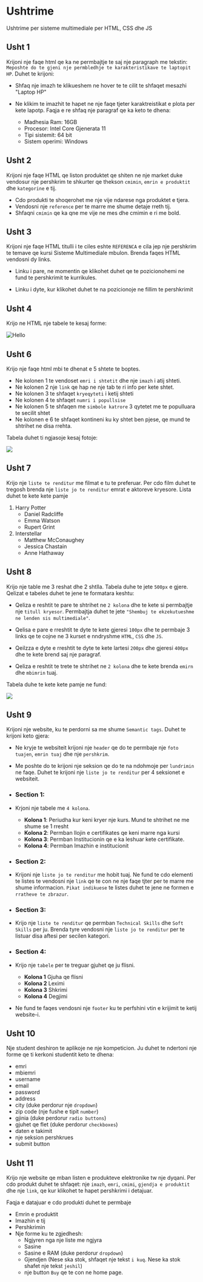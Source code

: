 # Ushtrime

Ushtrime per sisteme multimediale per HTML, CSS dhe JS

## Usht 1

Krijoni nje faqe html qe ka ne permbajtje te saj nje paragraph me tekstin: `Meposhte do te gjeni nje permbledhje te karakteristikave te laptopit HP`. Duhet te krijoni:

- Shfaq nje imazh te klikueshem ne hover te te cilit te shfaqet mesazhi "Laptop HP"

- Ne klikim te imazhit te hapet ne nje faqe tjeter karaktreistikat e plota per kete lapotp. Faqja e re shfaq nje paragraf qe ka keto te dhena:

  - Madhesia Ram: 16GB
  - Procesor: Intel Core Gjenerata 11
  - Tipi sistemit: 64 bit
  - Sistem operimi: Windows

## Usht 2

Krijoni nje faqe HTML qe liston produktet qe shiten ne nje market duke vendosur nje pershkrim te shkurter qe thekson `cmimin`, `emrin e produktit` dhe `kategorine` e tij.

- Cdo produkti te shoqerohet me nje vije ndarese nga produktet e tjera.
- Vendosni nje `reference` per te marre me shume detaje rreth tij.
- Shfaqni `cmimin` qe ka qne me vije ne mes dhe cmimin e ri me bold.

## Usht 3

Krijoni nje faqe HTML titulli i te ciles eshte `REFERENCA` e cila jep nje pershkrim te temave qe kursi Sisteme Multimediale mbulon. Brenda faqes HTML vendosni dy links.

- Linku i pare, ne momentin qe klikohet duhet qe te pozicionohemi ne fund te pershkrimit te kurrikules.

- Linku i dyte, kur klikohet duhet te na pozicionoje ne fillim te pershkrimit

## Usht 4

Krijo ne HTML nje tabele te kesaj forme:

![Hello](img/table.png)

## Usht 6

Krijo nje faqe html mbi te dhenat e 5 shtete te boptes.

- Ne kolonen 1 te vendoset `emri i shtetit` dhe nje `imazh` i atij shteti.
- Ne kolonen 2 nje `link` qe hap ne nje tab te ri info per kete shtet.
- Ne kolonen 3 te shfaqet `kryeqyteti` i ketij shteti
- Ne kolonen 4 te shfaqet `numri i popullsise`
- Ne kolonen 5 te shfaqen me `simbole katrore` 3 qytetet me te populluara te secilit shtet
- Ne kolonen e 6 te shfaqet kontineni ku ky shtet ben pjese, qe mund te shtrihet ne disa rrehta.

Tabela duhet ti ngjasoje kesaj fotoje:

![](img/table3.png)

## Usht 7

Krijo nje `liste te renditur` me filmat e tu te preferuar. Per cdo film duhet te tregosh brenda nje `liste jo te renditur` emrat e aktoreve kryesore. Lista duhet te kete kete pamje

1. Harry Potter
   - Daniel Radcliffe
   - Emma Watson
   - Rupert Grint
2. Interstellar
   - Matthew McConaughey
   - Jessica Chastain
   - Anne Hathaway

## Usht 8

Krijo nje table me 3 reshat dhe 2 shtlla. Tabela duhe te jete `500px` e gjere. Qelizat e tabeles duhet te jene te formatara keshtu:

- Qeliza e reshtit te pare te shtrihet ne `2 kolona` dhe te kete si permbajtje nje `titull kryesor`. Permbajtja duhet te jete `"Shembuj te ekzekutueshme ne lenden sis multimediale"`.

- Qelisa e pare e rreshtit te dyte te kete gjeresi `100px` dhe te permbaje 3 links qe te cojne ne 3 kurset e nndryshme `HTML`, `CSS` dhe `JS`.

- Qeilzza e dyte e rreshtit te dyte te kete lartesi `200px` dhe gjeresi `400px` dhe te kete brend saj nje paragraf.

- Qeliza e reshtit te trete te shtrihet ne `2 kolona` dhe te kete brenda `emirn` dhe `mbimrin` tuaj.

Tabela duhe te kete kete pamje ne fund:

![](img/table2.png)

## Usht 9

Krijoni nje website, ku te perdorni sa me shume `Semantic tags`. Duhet te krijoni keto gjera:

- Ne kryje te websiteit krijoni nje `header` qe do te permbaje nje `foto tuajen`, `emrin tuaj` dhe nje `pershkrim`.

- Me poshte do te krijoni nje seksion qe do te na ndohmoje per `lundrimin` ne faqe. Duhet te krijoni nje `liste jo te renditur` per 4 seksionet e websiteit.

- ### Section 1:
- Krjoni nje tabele me `4 kolona`.

  - **Kolona 1**: Periudha kur keni kryer nje kurs. Mund te shtrihet ne me shume se 1 rresht
  - **Kolona 2**: Permban llojin e certifikates qe keni marre nga kursi
  - **Kolona 3**: Permban Institucionin qe e ka leshuar kete certifikate.
  - **Kolona 4**: Permban Imazhin e institucionit

- ### Section 2:
- Krijoni nje `liste jo te renditur` me hobit tuaj. Ne fund te cdo elementi te listes te vendosni nje `link` qe te con ne nje faqe tjter per te marre me shume informacion. `Pikat indikuese` te listes duhet te jene ne formen e `rratheve te zbrazur`.

- ### Section 3:
- Krijo nje `liste te renditur` qe permban `Technical Skills` dhe `Soft Skills` per ju. Brenda tyre vendosni nje `liste jo te renditur` per te listuar disa aftesi per secilen kategori.

- ### Section 4:
- Krijo nje `tabele` per te treguar gjuhet qe ju flisni.

  - **Kolona 1** Gjuha qe flisni
  - **Kolona 2** Leximi
  - **Kolona 3** Shkrimi
  - **Kolona 4** Degjimi

- Ne fund te faqes vendosni nje `footer` ku te perfshini vtin e krijimit te ketij website-i.

## Usht 10

Nje student deshiron te aplikoje ne nje kompeticion. Ju duhet te ndertoni nje forme qe ti kerkoni studentit keto te dhena:

- emri
- mbiemri
- username
- email
- password
- address
- city (duke perdorur nje `dropdown`)
- zip code (nje fushe e tipit `number`)
- gjinia (duke perdorur `radio buttons`)
- gjuhet qe flet (duke perdorur `checkboxes`)
- daten e takimit
- nje seksion pershkrues
- submit button

## Usht 11

Krijo nje website qe mban listen e produkteve elektronike tw nje dyqani. Per cdo produkt duhet te shfaqet: nje `imazh`, `emri`, `cmimi`, `gjendja e produktit` dhe nje `link`, qe kur klikohet te hapet pershkrimi i detajuar.

Faqja e datajuar e cdo produkti duhet te permbaje

- Emrin e produktit
- Imazhin e tij
- Pershkrimin
- Nje forme ku te zgjedhesh:
  - Ngjyren nga nje liste me ngjyra
  - Sasine
  - Sasine e RAM (duke perdorur `dropdown`)
  - Gjendjen (Nese ska stok, shfaqet nje tekst `i kuq`. Nese ka stok shafet nje tekst `jeshil`)
  - nje button `Buy` qe te con ne home page.
